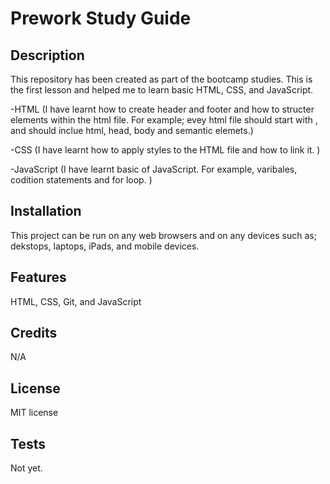 # Prework Study Guide

## Description

This repository has been created as part of the bootcamp studies. This is the first lesson and helped me to learn basic HTML, CSS, and JavaScript. 

-HTML (I have learnt how to create header and footer and how to structer elements within the html file. For example; evey html file should start with <!DOCTYPE HTML>, and should inclue html, head, body and semantic elemets.)

-CSS (I have learnt how to apply styles to the HTML file and how to link it. )

-JavaScript (I have learnt basic of JavaScript. For example, varibales, codition statements and for loop. )


## Installation

This project can be run on any web browsers and on any devices such as; dekstops, laptops, iPads, and mobile devices. 

## Features
HTML, CSS, Git, and JavaScript

## Credits
N/A

## License
MIT license

## Tests

Not yet. 